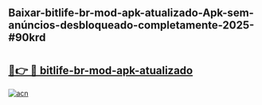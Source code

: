 ## Baixar-bitlife-br-mod-apk-atualizado-Apk-sem-anúncios-desbloqueado-completamente-2025-#90krd

# <h2><a href="https://ainizakaria.my?title=bitlife-br-mod-apk-atualizado&ref=20M">🔗👉 🔴 bitlife-br-mod-apk-atualizado</a></h2>

[![acn](https://github.com/user-attachments/assets/0f9c940e-d8b0-45ae-aac7-cd30a18b3e1c)](https://ainizakaria.my?title=bitlife-br-mod-apk-atualizado&ref=20M)

